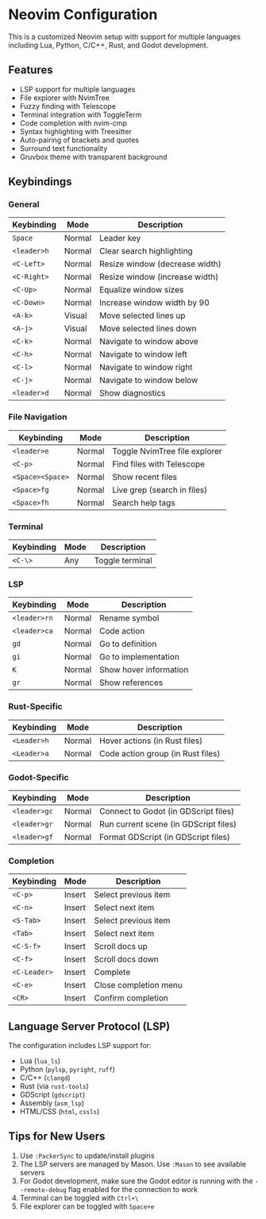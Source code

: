 # Neovim Configuration

This is a customized Neovim setup with support for multiple languages including Lua, Python, C/C++, Rust, and Godot development.

## Features

- LSP support for multiple languages
- File explorer with NvimTree
- Fuzzy finding with Telescope
- Terminal integration with ToggleTerm
- Code completion with nvim-cmp
- Syntax highlighting with Treesitter
- Auto-pairing of brackets and quotes
- Surround text functionality
- Gruvbox theme with transparent background

## Keybindings

### General

| Keybinding | Mode | Description |
|------------|------|-------------|
| `Space` | Normal | Leader key |
| `<leader>h` | Normal | Clear search highlighting |
| `<C-Left>` | Normal | Resize window (decrease width) |
| `<C-Right>` | Normal | Resize window (increase width) |
| `<C-Up>` | Normal | Equalize window sizes |
| `<C-Down>` | Normal | Increase window width by 90 |
| `<A-k>` | Visual | Move selected lines up |
| `<A-j>` | Visual | Move selected lines down |
| `<C-k>` | Normal | Navigate to window above |
| `<C-h>` | Normal | Navigate to window left |
| `<C-l>` | Normal | Navigate to window right |
| `<C-j>` | Normal | Navigate to window below |
| `<leader>d` | Normal | Show diagnostics |

### File Navigation

| Keybinding | Mode | Description |
|------------|------|-------------|
| `<leader>e` | Normal | Toggle NvimTree file explorer |
| `<C-p>` | Normal | Find files with Telescope |
| `<Space><Space>` | Normal | Show recent files |
| `<Space>fg` | Normal | Live grep (search in files) |
| `<Space>fh` | Normal | Search help tags |

### Terminal

| Keybinding | Mode | Description |
|------------|------|-------------|
| `<C-\>` | Any | Toggle terminal |

### LSP

| Keybinding | Mode | Description |
|------------|------|-------------|
| `<leader>rn` | Normal | Rename symbol |
| `<leader>ca` | Normal | Code action |
| `gd` | Normal | Go to definition |
| `gi` | Normal | Go to implementation |
| `K` | Normal | Show hover information |
| `gr` | Normal | Show references |

### Rust-Specific

| Keybinding | Mode | Description |
|------------|------|-------------|
| `<Leader>h` | Normal | Hover actions (in Rust files) |
| `<Leader>a` | Normal | Code action group (in Rust files) |

### Godot-Specific

| Keybinding | Mode | Description |
|------------|------|-------------|
| `<leader>gc` | Normal | Connect to Godot (in GDScript files) |
| `<leader>gr` | Normal | Run current scene (in GDScript files) |
| `<leader>gf` | Normal | Format GDScript (in GDScript files) |

### Completion

| Keybinding | Mode | Description |
|------------|------|-------------|
| `<C-p>` | Insert | Select previous item |
| `<C-n>` | Insert | Select next item |
| `<S-Tab>` | Insert | Select previous item |
| `<Tab>` | Insert | Select next item |
| `<C-S-f>` | Insert | Scroll docs up |
| `<C-f>` | Insert | Scroll docs down |
| `<C-Leader>` | Insert | Complete |
| `<C-e>` | Insert | Close completion menu |
| `<CR>` | Insert | Confirm completion |

## Language Server Protocol (LSP)

The configuration includes LSP support for:
- Lua (`lua_ls`)
- Python (`pylsp`, `pyright`, `ruff`)
- C/C++ (`clangd`)
- Rust (via `rust-tools`)
- GDScript (`gdscript`)
- Assembly (`asm_lsp`)
- HTML/CSS (`html`, `cssls`)

## Tips for New Users

1. Use `:PackerSync` to update/install plugins
2. The LSP servers are managed by Mason. Use `:Mason` to see available servers
3. For Godot development, make sure the Godot editor is running with the `--remote-debug` flag enabled for the connection to work
4. Terminal can be toggled with `Ctrl+\`
5. File explorer can be toggled with `Space+e`
